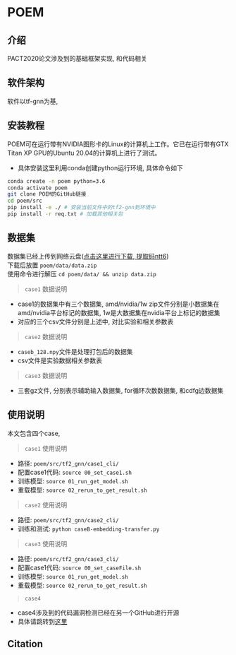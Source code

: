 # POEM

## 介绍
PACT2020论文涉及到的基础框架实现, 和代码相关

## 软件架构
软件以tf-gnn为基, 


## 安装教程

POEM可在运行带有NVIDIA图形卡的Linux的计算机上工作。它已在运行带有GTX Titan XP GPU的Ubuntu 20.04的计算机上进行了测试。  
- 具体安装这里利用conda创建python运行环境, 具体命令如下

```sh
conda create -n poem python=3.6
conda activate poem
git clone POEM的GitHub链接
cd poem/src
pip install -e ./ # 安装当前文件中的tf2-gnn到环境中
pip install -r req.txt # 加载其他相关包
```

## 数据集
数据集已经上传到网络云盘([点击这里进行下载, 提取码ntt6](https://pan.baidu.com/s/1QHyoCf0E7am1e2DfJTrv1w))  
下载后放置 `poem/data/data.zip`  
使用命令进行解压 `cd poem/data/ && unzip data.zip`
> `case1` 数据说明  
- case1的数据集中有三个数据集, amd/nvidia/1w zip文件分别是小数据集在amd/nvidia平台标记的数据集, 1w是大数据集在nvidia平台上标记的数据集 
- 对应的三个csv文件分别是上述中, 对比实验和相关参数表

> `case2` 数据说明
- `caseb_128.npy`文件是处理打包后的数据集 
- csv文件是实验数据相关参数表

> `case3` 数据说明
- 三套gz文件, 分别表示辅助输入数据集, for循环次数数据集, 和cdfg边数据集

## 使用说明
本文包含四个case, 

> `case1` 使用说明
- 路径: `poem/src/tf2_gnn/case1_cli/`
- 配置case1代码: `source 00_set_case1.sh` 
- 训练模型: `source 01_run_get_model.sh`
- 重载模型: `source 02_rerun_to_get_result.sh`

> `case2` 使用说明
- 路径: `poem/src/tf2_gnn/case2_cli/`
- 训练和测试: `python caseB-embedding-transfer.py`


> `case3` 使用说明
- 路径: `poem/src/tf2_gnn/case3_cli/`
- 配置case1代码: `source 00_set_caseFile.sh` 
- 训练模型: `source 01_run_get_model.sh`
- 重载模型: `source 02_rerun_to_get_result.sh`

> `case4`  
- case4涉及到的代码漏洞检测已经在另一个GitHub进行开源
- 具体请跳转到[这里](https://github.com/HuantWang/FUNDED_NISL)

## Citation

